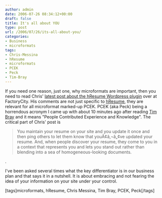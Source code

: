 ```yaml
---
author: admin
date: 2006-07-26 08:34:12+00:00
draft: false
title: It's all about YOU
type: post
url: /2006/07/26/its-all-about-you/
categories:
- Business
- microformats
tags:
- Chris-Messina
- hResume
- microformats
- PCEK
- Peck
- Tim-Bray
---
```


If you need one reason, just one, why microformats are important, then you need to read Chris' [latest post about the hResume Wordpress plugin](http://factoryjoe.com/blog/2006/07/25/hresume-plugin-now-available/) over at FactoryCity. His comments are not just specific to [hResume](http://microformats.org/wiki/hresume), they are relevant for all microformat marked-up PCEK. PCEK (aka Peck) being a horrendous acronym I came up with about 10 minutes ago after reading [Tim Bray](http://www.tbray.org/ongoing/When/200x/2006/07/25/Content) and it means "People Contributed Experience and Knowledge". The critical part of Chris' post is 

<blockquote>You maintain your resume on your site and you update it once and then ping others to let them know that youÃ¢â‚¬â„¢ve updated your resume. And, when people discover your resume, they come to you in a context that represents you and lets you stand out rather than blending into a sea of homogeneous-looking documents.</blockquote>

. 

I've been asked several times what the key differentiator is in our business plan and that says it in a nutshell. It is about embracing and not fearing the idea of your information on your site under your control.

[tags]microformats, hResume, Chris Messina, Tim Bray, PCEK, Peck[/tags] 

